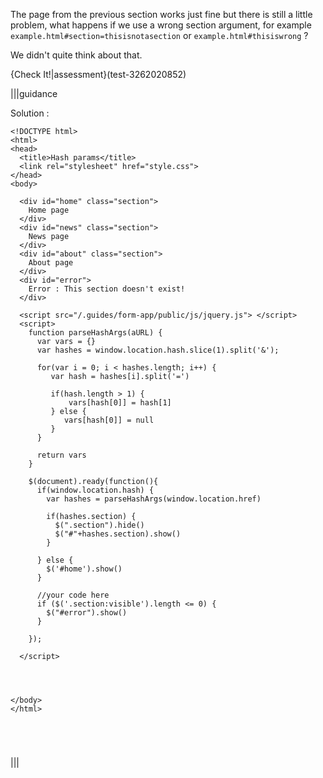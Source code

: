 The page from the previous section works just fine but there is still a little problem, what happens if we use a wrong section argument, for example `example.html#section=thisisnotasection` or `example.html#thisiswrong` ?

We didn't quite think about that.

{Check It!|assessment}(test-3262020852)


|||guidance

Solution :

```
<!DOCTYPE html>
<html>
<head>
  <title>Hash params</title>
  <link rel="stylesheet" href="style.css">
</head>
<body>
  
  <div id="home" class="section">
    Home page
  </div>
  <div id="news" class="section">
    News page 
  </div>
  <div id="about" class="section">
    About page 
  </div>
  <div id="error">
    Error : This section doesn't exist!
  </div>
  
  <script src="/.guides/form-app/public/js/jquery.js"> </script>
  <script>
    function parseHashArgs(aURL) {
      var vars = {}
      var hashes = window.location.hash.slice(1).split('&');

      for(var i = 0; i < hashes.length; i++) {
         var hash = hashes[i].split('=')

         if(hash.length > 1) {
             vars[hash[0]] = hash[1]
         } else {
            vars[hash[0]] = null
         }      
      }

      return vars
    }
    
    $(document).ready(function(){
      if(window.location.hash) {
        var hashes = parseHashArgs(window.location.href)
        
        if(hashes.section) {
          $(".section").hide()
          $("#"+hashes.section).show()
        } 
        
      } else {
        $('#home').show()
      }
      
      //your code here
      if ($('.section:visible').length <= 0) {
        $("#error").show()
      }
      
    });
    
  </script>
  
  
  
  
</body>
</html>



        
```

|||

